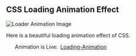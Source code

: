 <h2>CSS Loading Animation Effect</h2>
<img src="" alt="Loader Animation Image">
<p>Here is a beautiful loading animation effect of CSS.</p> 
<ul>Animation is Live:&nbsp;&nbsp;<a href="https://css-projects-03-part-02.vercel.app/">Loading-Animation</a></ul>